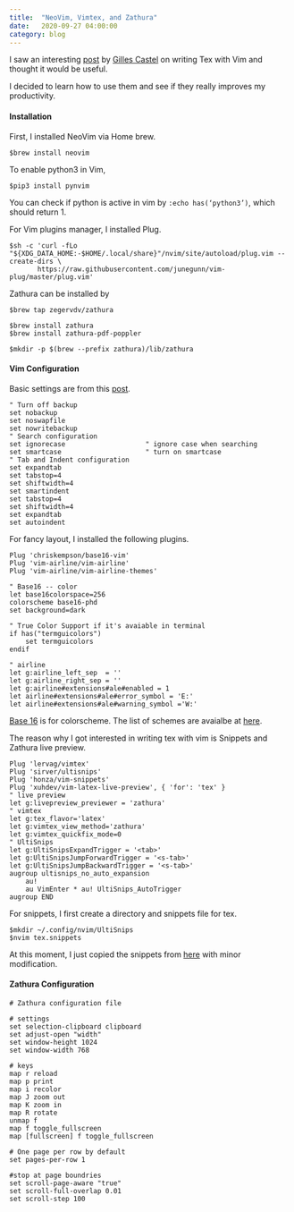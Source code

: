 ```yaml
---
title:  "NeoVim, Vimtex, and Zathura"
date:   2020-09-27 04:00:00
category: blog
---
```


I saw an interesting [post](https://castel.dev/post/lecture-notes-1/) by [Gilles Castel](https://castel.dev/) on writing Tex with Vim and thought it would be useful.

I decided to learn how to use them and see if they really improves my productivity.

#### Installation

First, I installed NeoVim via Home brew.

```
$brew install neovim
```

To enable python3 in Vim,

```
$pip3 install pynvim
```

You can check if python is active in vim by `:echo has(‘python3’)`, which should return 1. 

For Vim plugins manager, I installed Plug.

```
$sh -c 'curl -fLo "${XDG_DATA_HOME:-$HOME/.local/share}"/nvim/site/autoload/plug.vim --create-dirs \
       https://raw.githubusercontent.com/junegunn/vim-plug/master/plug.vim'
```

Zathura can be installed by

```
$brew tap zegervdv/zathura

$brew install zathura
$brew install zathura-pdf-poppler

$mkdir -p $(brew --prefix zathura)/lib/zathura
```

#### Vim Configuration

Basic settings are from this [post](https://yufanlu.net/2018/09/03/neovim-python/).

```
" Turn off backup
set nobackup
set noswapfile
set nowritebackup
" Search configuration
set ignorecase                    " ignore case when searching
set smartcase                     " turn on smartcase
" Tab and Indent configuration
set expandtab
set tabstop=4
set shiftwidth=4
set smartindent
set tabstop=4
set shiftwidth=4
set expandtab
set autoindent
```

For fancy layout, I installed the following plugins.

```
Plug 'chriskempson/base16-vim'
Plug 'vim-airline/vim-airline'
Plug 'vim-airline/vim-airline-themes'

" Base16 -- color
let base16colorspace=256
colorscheme base16-phd
set background=dark

" True Color Support if it's avaiable in terminal
if has("termguicolors")
    set termguicolors
endif

" airline
let g:airline_left_sep  = ''
let g:airline_right_sep = ''
let g:airline#extensions#ale#enabled = 1
let airline#extensions#ale#error_symbol = 'E:'
let airline#extensions#ale#warning_symbol ='W:' 
```

[Base 16](https://github.com/chriskempson/base16) is for colorscheme. The list of schemes are avaialbe at [here](http://chriskempson.com/projects/base16/).

The reason why I got interested in writing tex with vim is Snippets and Zathura live preview. 

```
Plug 'lervag/vimtex'
Plug 'sirver/ultisnips'
Plug 'honza/vim-snippets' 
Plug 'xuhdev/vim-latex-live-preview', { 'for': 'tex' }
" live preview
let g:livepreview_previewer = 'zathura'
" vimtex
let g:tex_flavor='latex'
let g:vimtex_view_method='zathura'
let g:vimtex_quickfix_mode=0
" UltiSnips
let g:UltiSnipsExpandTrigger = '<tab>'
let g:UltiSnipsJumpForwardTrigger = '<s-tab>'
let g:UltiSnipsJumpBackwardTrigger = '<s-tab>'
augroup ultisnips_no_auto_expansion
    au!
    au VimEnter * au! UltiSnips_AutoTrigger
augroup END
```

For snippets, I first create a directory and snippets file for tex.

```
$mkdir ~/.config/nvim/UltiSnips
$nvim tex.snippets
```

At this moment, I just copied the snippets from [here](https://github.com/gillescastel/latex-snippets/blob/master/tex.snippets) with minor modification.

#### Zathura Configuration

```
# Zathura configuration file

# settings
set selection-clipboard clipboard
set adjust-open "width"
set window-height 1024
set window-width 768

# keys
map r reload
map p print
map i recolor
map J zoom out
map K zoom in
map R rotate
unmap f
map f toggle_fullscreen
map [fullscreen] f toggle_fullscreen

# One page per row by default
set pages-per-row 1

#stop at page boundries
set scroll-page-aware "true"
set scroll-full-overlap 0.01
set scroll-step 100
```

